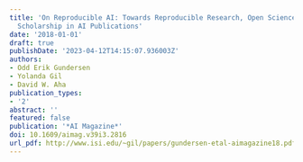 ```yaml
---
title: 'On Reproducible AI: Towards Reproducible Research, Open Science, and Digital
  Scholarship in AI Publications'
date: '2018-01-01'
draft: true
publishDate: '2023-04-12T14:15:07.936003Z'
authors:
- Odd Erik Gundersen
- Yolanda Gil
- David W. Aha
publication_types:
- '2'
abstract: ''
featured: false
publication: '*AI Magazine*'
doi: 10.1609/aimag.v39i3.2816
url_pdf: http://www.isi.edu/~gil/papers/gundersen-etal-aimagazine18.pdf
---
```


